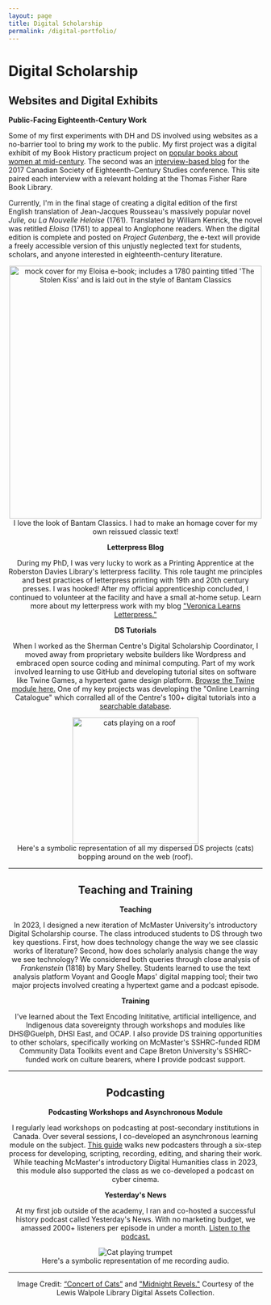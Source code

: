 ```yaml
---
layout: page
title: Digital Scholarship
permalink: /digital-portfolio/
---
```


# Digital Scholarship

## Websites and Digital Exhibits

**Public-Facing Eighteenth-Century Work**

Some of my first experiments with DH and DS involved using websites as a no-barrier tool to bring my work to the public. My first project was a digital exhibit of my Book History practicum project on [popular books about women at mid-century](https://feminocentricnarratives.wordpress.com/). The second was an [interview-based blog](https://cosmopolitanisms.wordpress.com/) for the 2017 Canadian Society of Eighteenth-Century Studies conference. This site paired each interview with a relevant holding at the Thomas Fisher Rare Book Library. 

Currently, I'm in the final stage of creating a digital edition of the first English translation of Jean-Jacques Rousseau's massively popular novel _Julie, ou La Nouvelle Heloise_ (1761). Translated by William Kenrick, the novel was retitled _Eloisa_ (1761) to appeal to Anglophone readers. When the digital edition is complete and posted on _Project Gutenberg_, the e-text will provide a freely accessible version of this unjustly neglected text for students, scholars, and anyone interested in eighteenth-century literature. 

<center><img src="../assets/img/eloisa.png" alt="mock cover for my Eloisa e-book; includes a 1780 painting titled 'The Stolen Kiss' and is laid out in the style of Bantam Classics" height="500"/>
<center>I love the look of Bantam Classics. I had to make an homage cover for my own reissued classic text!</center>

**Letterpress Blog**

During my PhD, I was very lucky to work as a Printing Apprentice at the Roberston Davies Library's letterpress facility. This role taught me principles and best practices of letterpress printing with 19th and 20th century presses. I was hooked! After my official apprenticeship concluded, I continued to volunteer at the facility and have a small at-home setup. Learn more about my letterpress work with my blog ["Veronica Learns Letterpress."](https://letterpressbyveronica.wordpress.com/)

**DS Tutorials**

When I worked as the Sherman Centre's Digital Scholarship Coordinator, I moved away from proprietary website builders like Wordpress and embraced open source coding and minimal computing. Part of my work involved learning to use GitHub and developing tutorial sites on software like Twine Games, a hypertext game design platform. [Browse the Twine module here.](https://learn.scds.ca/dmds22-23/Twine.html) One of my key projects was developing the "Online Learning Catalogue" which corralled all of the Centre's 100+ digital tutorials into a [searchable database](https://scds.ca/searchable-online-learning/). 

<center><img src="../assets/img/Roof-1.png" alt="cats playing on a roof" height="250"/></center>
<center>Here's a symbolic representation of all my dispersed DS projects (cats) bopping around on the web (roof).</center>

------------------------------------------------------------------------------------------------------------------------------------------------------------------------------

## Teaching and Training

**Teaching** 

In 2023, I designed a new iteration of McMaster University's introductory Digital Scholarship course. The class introduced students to DS through two key questions. First, how does technology change the way we see classic works of literature? Second, how does scholarly analysis change the way we see technology? We considered both queries through close analysis of _Frankenstein_ (1818) by Mary Shelley. Students learned to use the text analysis platform Voyant and Google Maps' digital mapping tool; their two major projects involved creating a hypertext game and a podcast episode. 

**Training**

I've learned about the Text Encoding Inititative, artificial intelligence, and Indigenous data sovereignty through workshops and modules like DHS@Guelph, DHSI East, and OCAP. I also provide DS training opportunities to other scholars, specifically working on McMaster's SSHRC-funded RDM Community Data Toolkits event and Cape Breton University's SSHRC-funded work on culture bearers, where I provide podcast support. 

------------------------------------------------------------------------------------------------------------------------------------------------------------------------------

## Podcasting

**Podcasting Workshops and Asynchronous Module**

I regularly lead workshops on podcasting at post-secondary institutions in Canada. Over several sessions, I co-developed an asynchronous learning module on the subject. [This guide](https://learn.scds.ca/podcasting/) walks new podcasters through a six-step process for developing, scripting, recording, editing, and sharing their work. While teaching McMaster's introductory Digital Humanities class in 2023, this module also supported the class as we co-developed a podcast on cyber cinema. 

**Yesterday's News**

At my first job outside of the academy, I ran and co-hosted a successful history podcast called Yesterday's News. With no marketing budget, we amassed 2000+ listeners per episode in under a month. [Listen to the podcast.](https://podcasts.apple.com/us/podcast/yesterdays-news/id1563444201) 

<center><img src="../assets/img/Trumpet-1.png" alt="Cat playing trumpet"/></center>
<center>Here's a symbolic representation of me recording audio.</center>

------------------------------------------------------------------------------------------------------------------------------------------------------------------------------
Image Credit: [“Concert of Cats”](https://collections.library.yale.edu/catalog/17324467) and ["Midnight Revels."](https://collections.library.yale.edu/catalog/10977604) Courtesy of the Lewis Walpole Library Digital Assets Collection.


